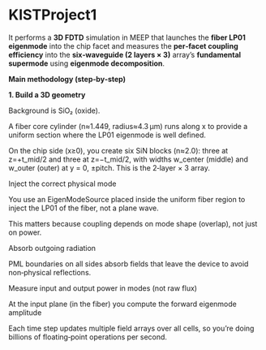 # KISTProject1

It performs a **3D FDTD** simulation in MEEP that launches the **fiber LP01 eigenmode** into the chip facet and measures the **per‑facet coupling efficiency** into the **six‑waveguide (2 layers × 3)** array’s **fundamental supermode** using **eigenmode decomposition**.

**Main methodology (step‑by‑step)**

**1. Build a 3D geometry**

Background is SiO₂ (oxide).

A fiber core cylinder (n≈1.449, radius≈4.3 µm) runs along x to provide a uniform section where the LP01 eigenmode is well defined.

On the chip side (x≥0), you create six SiN blocks (n≈2.0): three at z=+t_mid/2 and three at z=−t_mid/2, with widths w_center (middle) and w_outer (outer) at y = 0, ±pitch. This is the 2‑layer × 3 array.

Inject the correct physical mode

You use an EigenModeSource placed inside the uniform fiber region to inject the LP01 of the fiber, not a plane wave.

This matters because coupling depends on mode shape (overlap), not just on power.

Absorb outgoing radiation

PML boundaries on all sides absorb fields that leave the device to avoid non‑physical reflections.

Measure input and output power in modes (not raw flux)

At the input plane (in the fiber) you compute the forward eigenmode amplitude 


Each time step updates multiple field arrays over all cells, so you’re doing billions of floating‑point operations per second.
